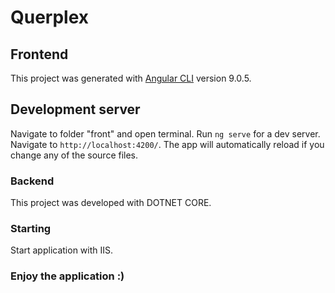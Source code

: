 # Querplex

## Frontend

This project was generated with [Angular CLI](https://github.com/angular/angular-cli) version 9.0.5.

## Development server

Navigate to folder "front" and open terminal. Run `ng serve` for a dev server. Navigate to `http://localhost:4200/`. The app will automatically reload if you change any of the source files.

### Backend

This project was developed with DOTNET CORE. 

### Starting

Start application with IIS.

### Enjoy the application :)